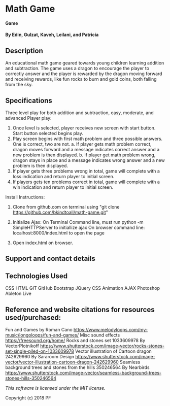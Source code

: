 
# Math Game

#### Game 

#### By Edin, Gulzat, Kaveh, Leilani, and Patricia 

## Description
An educational math game geared towards young children learning addition and subtraction. The game uses a dragon to encourage the player to correctly answer and the player is rewarded by the dragon moving forward and receiving rewards, like fun rocks to burn and gold coins, both falling from the sky. 

## Specifications

Three level play for both addition and subtraction, easy, moderate, and advanced
Player play:
 1. Once level is selected, player receives new screen with start button. Start button selected begins play.
 2. Play screen begins with first math problem and three possible answers. One is correct, two are not.
  	a. If player gets math problem correct, dragon moves forward and a message indicates correct answer and a new problem is then displayed.
  	b. If player get math problem wrong, dragon stays in place and a message indicates wrong answer and a new problem is then displayed.
 3. If player gets three problems wrong in total, game will complete with a loss indication and return player to initial screen.
 4. If players gets ten problems correct in total, game will complete with a win indication and return player to initial screen.

Install Instructions:

1. Clone from github.com on terminal using "git clone https://github.com/bkindtoall/math-game.git"
2. Initialize Ajax: On Terminal Command line, must run python -m SimpleHTTPServer to initiallize ajax
					On browser command line: localhost:8000/index.html to open the page

3. Open index.html on browser.


## Support and contact details



## Technologies Used

CSS
HTML
GIT
GitHub
Bootstrap
JQuery
CSS Animation
AJAX
Photoshop
Ableton Live

## Reference and website citations for resources used/purchased:
Fun and Games by Roman Cano https://www.melodyloops.com/my-music/longoloops/fun-and-games/
Misc sound effects https://freesound.org/home/
Rocks and stones set 1033609978 By VectorPlotnikoff https://www.shutterstock.com/image-vector/rocks-stones-set-single-piled-on-1033609978
Vector illustration of Cartoon dragon 242629960 By Sararoom Design https://www.shutterstock.com/image-vector/vector-illustration-cartoon-dragon-242629960
Seamless background trees and stones from the hills 350246564 By Nearbirds https://www.shutterstock.com/image-vector/seamless-background-trees-stones-hills-350246564

*This software is licensed under the MIT license.*

Copyright (c) 2018 PF


